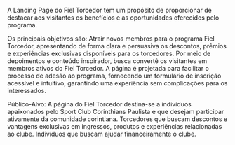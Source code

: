 A Landing Page do Fiel Torcedor tem um propósito de proporcionar de destacar aos visitantes os benefícios e as oportunidades oferecidos pelo programa.

Os principais objetivos são:
Atrair novos membros para o programa Fiel Torcedor, apresentando de forma clara e persuasiva os descontos, prêmios e experiências exclusivas disponíveis para os torcedores.
Por meio de depoimentos e conteúdo inspirador, busca  convertê os visitantes em membros ativos do Fiel Torcedor.
A página é projetada para facilitar o processo de adesão ao programa, fornecendo um formulário de inscrição acessível e intuitivo, garantindo uma experiência sem complicações para os interessados.

Público-Alvo:
A página do Fiel Torcedor destina-se a indivíduos apaixonados pelo Sport Club Corinthians Paulista e que desejam participar ativamente da comunidade corintiana. 
Torcedores  que buscam descontos e vantagens exclusivas em ingressos, produtos e experiências relacionadas ao clube.
Indivíduos que buscam ajudar financeiramente o clube.

